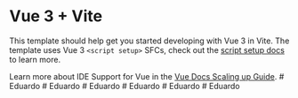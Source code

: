 # Vue 3 + Vite

This template should help get you started developing with Vue 3 in Vite. The template uses Vue 3 `<script setup>` SFCs, check out the [script setup docs](https://v3.vuejs.org/api/sfc-script-setup.html#sfc-script-setup) to learn more.

Learn more about IDE Support for Vue in the [Vue Docs Scaling up Guide](https://vuejs.org/guide/scaling-up/tooling.html#ide-support).
#   E d u a r d o  
 #   E d u a r d o  
 #   E d u a r d o  
 #   E d u a r d o  
 #   E d u a r d o  
 #   E d u a r d o  
 
